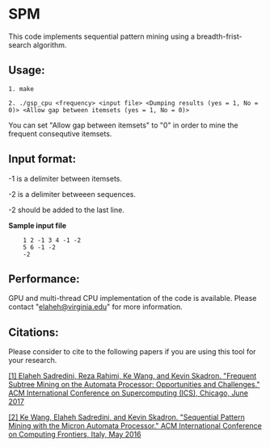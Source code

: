 # SPM

This code implements sequential pattern mining using a breadth-frist-search algorithm. 


## Usage:

`1. make`

`2. ./gsp_cpu <frequency> <input file> <Dumping results (yes = 1, No = 0)> <Allow gap between itemsets (yes = 1, No = 0)>`


You can set "Allow gap between itemsets" to "0" in order to mine the frequent consequtive itemsets. 



## Input format:

-1 is a delimiter between itemsets.

-2 is a delimiter betweeen sequences.

-2 should be added to the last line.

**Sample input file**

        1 2 -1 3 4 -1 -2
        5 6 -1 -2
        -2


## Performance:

GPU and multi-thread CPU implementation of the code is available. Please contact "elaheh@virginia.edu" for more information. 


## Citations:
Please consider to cite to the following papers if you are using this tool for your research. 

[\[1\] Elaheh Sadredini, Reza Rahimi, Ke Wang, and Kevin Skadron. "Frequent Subtree Mining on the Automata Processor: Opportunities
and Challenges." ACM International Conference on Supercomputing (ICS), Chicago, June 2017](http://www.cs.virginia.edu/~skadron/Papers/sadredini_ics17.pdf) 

[\[2\] Ke Wang, Elaheh Sadredini, and Kevin Skadron. "Sequential Pattern Mining with the Micron Automata Processor." ACM International
Conference on Computing Frontiers, Italy, May 2016](http://www.cs.virginia.edu/~skadron/Papers/CF16_SPM_AP.pdf) 
